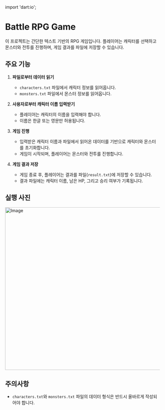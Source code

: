 import 'dart:io';
# Battle RPG Game
이 프로젝트는 간단한 텍스트 기반의 RPG 게임입니다. 플레이어는 캐릭터를 선택하고 몬스터와 전투를 진행하며, 게임 결과를 파일에 저장할 수 있습니다.

## 주요 기능
1. **파일로부터 데이터 읽기**  
    - `characters.txt` 파일에서 캐릭터 정보를 읽어옵니다.  
    - `monsters.txt` 파일에서 몬스터 정보를 읽어옵니다.

2. **사용자로부터 캐릭터 이름 입력받기**  
    - 플레이어는 캐릭터의 이름을 입력해야 합니다.  
    - 이름은 한글 또는 영문만 허용됩니다.

3. **게임 진행**  
    - 입력받은 캐릭터 이름과 파일에서 읽어온 데이터를 기반으로 캐릭터와 몬스터를 초기화합니다.  
    - 게임이 시작되며, 플레이어는 몬스터와 전투를 진행합니다.

4. **게임 결과 저장**  
    - 게임 종료 후, 플레이어는 결과를 파일(`result.txt`)에 저장할 수 있습니다.  
    - 결과 파일에는 캐릭터 이름, 남은 HP, 그리고 승리 여부가 기록됩니다.

## 실행 사진

<img width="530" alt="Image" src="https://github.com/user-attachments/assets/35106307-6db5-4a23-ba44-d46097907e86" />

## 주의사항
- `characters.txt`와 `monsters.txt` 파일의 데이터 형식은 반드시 올바르게 작성되어야 합니다.  
